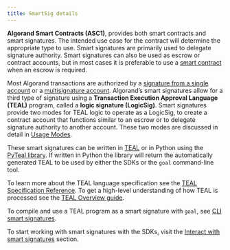 ```yaml
---
title: SmartSig details
---
```



**Algorand Smart Contracts (ASC1)**, provides both smart contracts and smart signatures. The intended use case for the contract will determine the appropriate type to use. Smart signatures are primarily used to delegate signature authority. Smart signatures can also be used as escrow or contract accounts, but in most cases it is preferable to use a [smart contract](../apps/) when an escrow is required.

Most Algorand transactions are authorized by a [signature from a single account](../../../transactions/signatures.md#single-signatures) or a [multisignature account](../../../transactions/signatures#multisignatures). Algorand’s smart signatures allow for a third type of signature using a **Transaction Execution Approval Language (TEAL)** program, called a **logic signature (LogicSig)**. Smart signatures provide two modes for TEAL logic to operate as a LogicSig, to create a contract account that functions similar to an escrow or to delegate signature authority to another account. These two modes are discussed in detail in [Usage Modes](./modes/).

These smart signatures can be written in [TEAL](/docs/get-details/dapps/avm/teal/) or in Python using the [PyTeal library](/docs/get-details/dapps/writing-contracts/pyteal). If written in Python the library will return the automatically generated TEAL to be used by either the SDKs or the `goal` command-line tool.  

To learn more about the TEAL language specification see the [TEAL Specification Reference](../../avm/teal/specification.md). To get a high-level understanding of how TEAL is processed see the [TEAL Overview guide](../../avm/teal/).

To compile and use a TEAL program as a smart signature with `goal`, see [CLI smart signatures](walkthrough).

To start working with smart signatures with the SDKs, visit the [Interact with smart signatures](../frontend/smartsigs/) section.


